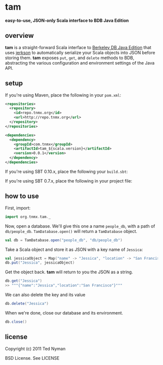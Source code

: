 tam
========

**easy-to-use, JSON-only Scala interface to BDB Java Edition**

overview
----------

**tam** is a straight-forward Scala interface to [Berkeley DB Java Edition](http://www.oracle.com/technetwork/database/berkeleydb/overview/index-093405.html)
that uses [jerkson](https://github.com/codahale/jerkson) to automatically serialize your Scala objects
into JSON before storing them. **tam** exposes `put`, `get`, and `delete` methods to BDB, abstracting
the various configuration and environment settings of the Java API.

setup
-----------

If you're using Maven, place the following in your `pom.xml`:

```xml
<repositories>
  <repository>
    <id>repo.tnmx.org</id>
    <url>http://repo.tnmx.org</url>
  </repository>
</repositories>

<dependencies>
  <dependency>
    <groupId>com.tnmx</groupId>
    <artifactId>tam_${scala.version}</artifactId>
    <version>0.0.1</version>
  </dependency>
</dependencies>
```

If you're using SBT 0.10.x, place the following your `build.sbt`:


If you're using SBT 0.7.x, place the following in your project file:



how to use
-------------

First, import:

```scala
import org.tnmx.tam._
```

Now, open a database. We'll give this one a name `people_db`, with a path of `db/people_db`.
`TamDatabase.open()` will return a `TamDatabase` object.

```scala
val db = TamDatabase.open("people_db", "db/people_db")
```

Take a Scala object and store it as JSON with a key name of `Jessica`:

```scala
val jessicaObject = Map("name" -> "Jessica", "location" -> "San Francisco")
db.put("Jessica", jessicaObject)
```

Get the object back. **tam** will return to you the JSON as a string.

```scala
db.get("Jessica")
>> """{"name":"Jessica","location":"San Francisco"}"""
```

We can also delete the key and its value

```scala
db.delete("Jessica")
```

When we're done, close our database and its environment.

```scala
db.close()
```

license
----------

Copyright (c) 2011 Ted Nyman

BSD License. See LICENSE
